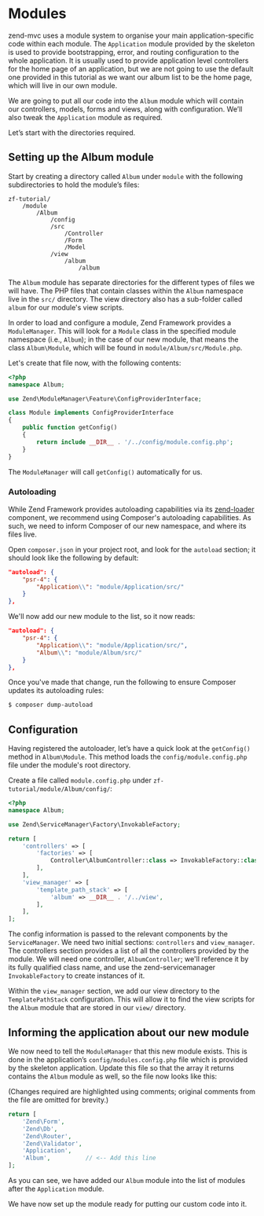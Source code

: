 # Modules

zend-mvc uses a module system to organise your main application-specific
code within each module. The `Application` module provided by the skeleton is used
to provide bootstrapping, error, and routing configuration to the whole
application. It is usually used to provide application level controllers for
the home page of an application, but we are not going to use the default
one provided in this tutorial as we want our album list to be the home page,
which will live in our own module.

We are going to put all our code into the `Album` module which will contain our
controllers, models, forms and views, along with configuration. We’ll also tweak
the `Application` module as required.

Let’s start with the directories required.

## Setting up the Album module

Start by creating a directory called `Album` under `module` with the following
subdirectories to hold the module’s files:

```text
zf-tutorial/
    /module
        /Album
            /config
            /src
                /Controller
                /Form
                /Model
            /view
                /album
                    /album
```

The `Album` module has separate directories for the different types of files we
will have. The PHP files that contain classes within the `Album` namespace live
in the `src/` directory. The view directory also has a sub-folder called `album`
for our module's view scripts.

In order to load and configure a module, Zend Framework provides a
`ModuleManager`.  This will look for a `Module` class in the specified module
namespace (i.e., `Album`); in the case of our new module, that means the class
`Album\Module`, which will be found in `module/Album/src/Module.php`.

Let's create that file now, with the following contents:

```php
<?php
namespace Album;

use Zend\ModuleManager\Feature\ConfigProviderInterface;

class Module implements ConfigProviderInterface
{
    public function getConfig()
    {
        return include __DIR__ . '/../config/module.config.php';
    }
}
```

The `ModuleManager` will call `getConfig()` automatically for us.

### Autoloading

While Zend Framework provides autoloading capabilities via its
[zend-loader](https://zendframework.github.io/zend-loader) component, we
recommend using Composer's autoloading capabilities. As such, we need to inform
Composer of our new namespace, and where its files live.

Open `composer.json` in your project root, and look for the `autoload` section;
it should look like the following by default:

```json
"autoload": {
    "psr-4": {
        "Application\\": "module/Application/src/"
    }
},
```

We'll now add our new module to the list, so it now reads:

```json
"autoload": {
    "psr-4": {
        "Application\\": "module/Application/src/",
        "Album\\": "module/Album/src/"
    }
},
```

Once you've made that change, run the following to ensure Composer updates its
autoloading rules:

```bash
$ composer dump-autoload
```

## Configuration

Having registered the autoloader, let’s have a quick look at the `getConfig()`
method in `Album\Module`. This method loads the `config/module.config.php` file
under the module's root directory.

Create a file called `module.config.php` under
`zf-tutorial/module/Album/config/`:

```php
<?php
namespace Album;

use Zend\ServiceManager\Factory\InvokableFactory;

return [
    'controllers' => [
        'factories' => [
            Controller\AlbumController::class => InvokableFactory::class,
        ],
    ],
    'view_manager' => [
        'template_path_stack' => [
            'album' => __DIR__ . '/../view',
        ],
    ],
];
```

The config information is passed to the relevant components by the
`ServiceManager`. We need two initial sections: `controllers` and
`view_manager`. The controllers section provides a list of all the controllers
provided by the module. We will need one controller, `AlbumController`; we'll
reference it by its fully qualified class name, and use the zend-servicemanager
`InvokableFactory` to create instances of it.

Within the `view_manager` section, we add our view directory to the
`TemplatePathStack` configuration. This will allow it to find the view scripts
for the `Album` module that are stored in our `view/` directory.

## Informing the application about our new module

We now need to tell the `ModuleManager` that this new module exists. This is
done in the application’s `config/modules.config.php` file which is provided
by the skeleton application. Update this file so that the array it returns
contains the `Album` module as well, so the file now looks like this:

(Changes required are highlighted using comments; original comments from the
file are omitted for brevity.)

```php
return [
    'Zend\Form',
    'Zend\Db',
    'Zend\Router',
    'Zend\Validator',
    'Application',
    'Album',          // <-- Add this line
];
```

As you can see, we have added our `Album` module into the list of modules after
the `Application` module.

We have now set up the module ready for putting our custom code into it.
